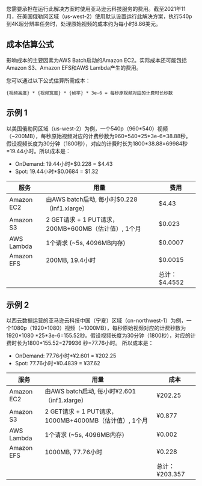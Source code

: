 您需要承担在运行此解决方案时使用亚马逊云科技服务的费用。截至2021年11月，在美国俄勒冈区域（us-west-2）使用默认设置运行此解决方案，执行540p到4K超分辨率任务时，处理原始视频的成本约为每小时8.86美元。

## 成本估算公式

影响成本的主要因素为AWS Batch启动的Amazon EC2。实际成本还可能包括Amazon S3、Amazon EFS和AWS Lambda产生的费用。

您可以通过以下公式估算所需成本：

```
{视频高度} * {视频宽度} * {帧率} * 3e-6 = 每秒原视频对应的计费时长秒数
```

## 示例 1

以美国俄勒冈区域（us-west-2）为例，一个540p（960\*540）视频（~200MB），每秒原始视频对应的计费秒数为960\*540\*25\*3e-6=38.88秒。假设视频长度为30分钟（1800秒），对应的计费时长为1800\*38.88=69984秒=19.44小时。所以成本是： 

* OnDemand: 19.44小时\*\$0.228 = \$4.43
* Spot: 19.44小时\*\$0.0684 = \$1.32

| 服务 | 用量 | 费用 |
|---|---|---|
| Amazon EC2 | 由AWS batch启动, 每小时$0.228（inf1.xlarge）| $4.43 |
| Amazon S3 | 2 GET请求 + 1 PUT请求，200MB+600MB（估计值）, 1个月 | $0.023 |
| AWS Lambda | 1个请求 (~5s, 4096MB内存) | $0.0007 |
| Amazon EFS | 200MB, 19.4小时 | $0.0015 |
|  | | 总计：$4.4552 |

## 示例 2

以西云数据运营的亚马逊云科技中国（宁夏）区域（cn-northwest-1）为例，一个1080p（1920\*1080）视频（~1000MB），每秒原始视频对应的计费秒数为1920\*1080 \*25\*3e-6=155.52秒。假设视频长度为30分钟（1800秒），对应的计费时长为1800\*155.52=279936 秒=77.76小时。 所以成本是：


* OnDemand: 77.76小时\*¥2.601 = ¥202.25
* Spot: 77.76小时\*¥0.4839 = ¥37.62

| 服务 | 用量 | 成本 |
|---|---|---|
| Amazon EC2 | 由AWS batch启动, 每小时¥2.601（inf1.xlarge）| ¥202.25 |
| Amazon S3 | 2 GET请求 + 1 PUT请求，1000MB+4000MB（估计值）, 1个月 | ¥0.877 |
| AWS Lambda | 1个请求 (~5s, 4096MB内存) | ¥0.002 |
| Amazon EFS | 1000MB, 77.76小时 | ¥0.228 |
|  | | 总计：¥203.357 |
